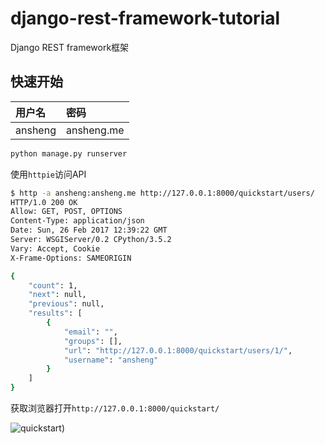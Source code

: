 # django-rest-framework-tutorial

Django REST framework框架

## 快速开始

|用户名|密码|
|:--|:--|
|ansheng|ansheng.me|

```bash
python manage.py runserver
```

使用`httpie`访问API

```bash
$ http -a ansheng:ansheng.me http://127.0.0.1:8000/quickstart/users/
HTTP/1.0 200 OK
Allow: GET, POST, OPTIONS
Content-Type: application/json
Date: Sun, 26 Feb 2017 12:39:22 GMT
Server: WSGIServer/0.2 CPython/3.5.2
Vary: Accept, Cookie
X-Frame-Options: SAMEORIGIN

{
    "count": 1,
    "next": null,
    "previous": null,
    "results": [
        {
            "email": "",
            "groups": [],
            "url": "http://127.0.0.1:8000/quickstart/users/1/",
            "username": "ansheng"
        }
    ]
}
```

获取浏览器打开`http://127.0.0.1:8000/quickstart/`

![quickstart](http://github.com/anshengme/django-rest-framework-tutorial/raw/master/images/quickstart.png))
